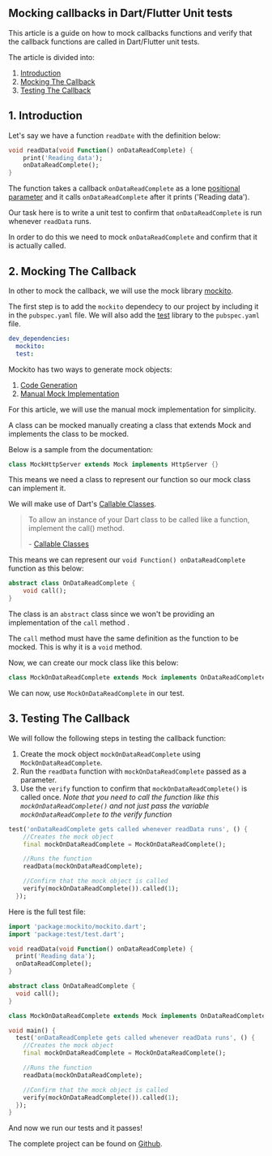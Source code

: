 ## Mocking callbacks in Dart/Flutter Unit tests

This article is a guide on how to mock callbacks functions and verify that the callback functions are called in Dart/Flutter unit tests.

The article is divided into:

1. [Introduction](#introduction)
2. [Mocking The Callback](#mocking)
3. [Testing The Callback](#testing)

## <span id="introduction">1. Introduction</span>

Let's say we have a function `readDate` with the definition below:
```dart
void readData(void Function() onDataReadComplete) {
    print('Reading data');
    onDataReadComplete();
}
```
The function takes a callback `onDataReadComplete` as a lone  [positional parameter](https://dart.dev/guides/language/language-tour#parameters) and it calls `onDataReadComplete` after it prints ('Reading data').

Our task here is to write a unit test to confirm that `onDataReadComplete` is run whenever `readData` runs.

In order to do this we need to mock `onDataReadComplete` and confirm that it is actually called.

## <span id="mocking"> 2. Mocking The Callback</span>

In other to mock the callback, we will use the mock library [mockito](https://pub.dev/packages/mockito).

The first step is to add the `mockito` dependecy to our project by including it in the `pubspec.yaml` file. We will also add the [test](https://pub.dev/packages/test) library to the `pubspec.yaml` file.

```yaml
dev_dependencies:
  mockito:
  test:
```

Mockito has two ways to generate mock objects:

1.  [Code Generation](https://github.com/dart-lang/mockito/blob/master/NULL_SAFETY_README.md#code-generation) 
2.  [Manual Mock Implementation](https://github.com/dart-lang/mockito/blob/master/NULL_SAFETY_README.md#manual-mock-implementaion) 

For this article, we will use the manual mock implementation for simplicity.

A class can be mocked manually creating a class that extends Mock and implements the class to be mocked. 

Below is a sample from the documentation:

```dart
class MockHttpServer extends Mock implements HttpServer {}
``` 

This means we need a class to represent our function so our mock class can implement it.

We will make use of Dart's  [Callable Classes](https://dart.dev/guides/language/language-tour#callable-classes).
 
>To allow an instance of your Dart class to be called like a function, implement the call() method.
>
> \- [Callable Classes](https://dart.dev/guides/language/language-tour#callable-classes)
 
This means we can represent our `void Function() onDataReadComplete` function as this below:

```dart
abstract class OnDataReadComplete {
    void call();
}
```

The class is an `abstract` class since we won't be providing an implementation of the `call` method
.

The `call` method must have the same definition as the function to be mocked. This is why it is a `void` method.

Now, we can create our mock class like this below:

```dart
class MockOnDataReadComplete extends Mock implements OnDataReadComplete {}
```

We can now, use `MockOnDataReadComplete` in our test.

## <span id="testing">3. Testing The Callback</span>

We will follow the following steps in testing the callback function:

1. Create the mock object `mockOnDataReadComplete` using `MockOnDataReadComplete`.
2. Run the `readData` function with `mockOnDataReadComplete` passed as a parameter.
3. Use the `verify` function to confirm that `mockOnDataReadComplete()` is called once. *Note that you need to call the function like this `mockOnDataReadComplete()` and not just pass the variable `mockOnDataReadComplete` to the verify function*

```dart
test('onDataReadComplete gets called whenever readData runs', () {
    //Creates the mock object
    final mockOnDataReadComplete = MockOnDataReadComplete();

    //Runs the function
    readData(mockOnDataReadComplete);

    //Confirm that the mock object is called
    verify(mockOnDataReadComplete()).called(1);
  });
```

Here is the full test file:

```dart
import 'package:mockito/mockito.dart';
import 'package:test/test.dart';

void readData(void Function() onDataReadComplete) {
  print('Reading data');
  onDataReadComplete();
}

abstract class OnDataReadComplete {
  void call();
}

class MockOnDataReadComplete extends Mock implements OnDataReadComplete {}

void main() {
  test('onDataReadComplete gets called whenever readData runs', () {
    //Creates the mock object
    final mockOnDataReadComplete = MockOnDataReadComplete();

    //Runs the function
    readData(mockOnDataReadComplete);

    //Confirm that the mock object is called
    verify(mockOnDataReadComplete()).called(1);
  });
}
```

And now we run our tests and it passes!

The complete project can be found on  [Github](https://github.com/victoreronmosele/callback-test-dart).


 

















